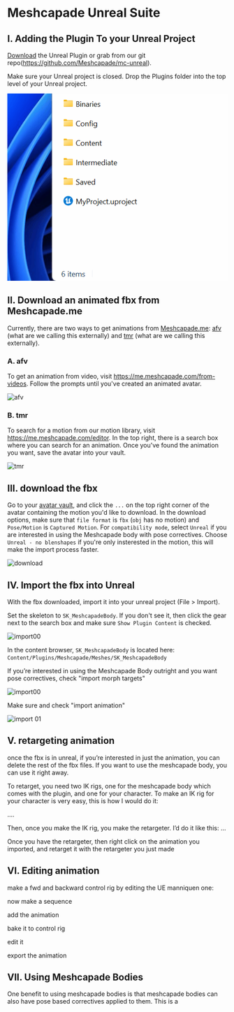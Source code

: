 # Meshcapade Unreal Suite

## I. Adding the Plugin To your Unreal Project

[Download](https://codeload.github.com/Meshcapade/mc-unreal/zip/refs/tags/v0.0.1) the Unreal Plugin or grab from our git repo(https://github.com/Meshcapade/mc-unreal).

Make sure your Unreal project is closed.  Drop the Plugins folder into the top level of your Unreal project.

![plugins](images/readme_plugins.gif)

## II. Download an animated fbx from Meshcapade.me

Currently, there are two ways to get animations from [Meshcapade.me](https://meshcapade.me/): [afv](https://me.meshcapade.com/from-videos) (what are we calling this externally) and [tmr](https://me.meshcapade.com/editor) (what are we calling this externally).

### A. afv
To get an animation from video, visit 
https://me.meshcapade.com/from-videos.  Follow the prompts until you've created an animated avatar.

![afv](images/readme_afv00.png)

### B. tmr
To search for a motion from our motion library, visit https://me.meshcapade.com/editor. In the top right, there is a search box where you can search for an animation.  Once you've found the animation you want, save the avatar into your vault.

![tmr](images/readme_tmr00.png)

## III. download the fbx

Go to your [avatar vault](https://me.meshcapade.com/vault), and click the `...` on the top right corner of the avatar containing the motion you'd like to download.  In the download options, make sure that `file format` is `fbx` (`obj` has no motion) and `Pose/Motion` is `Captured Motion`.  For `compatibility mode`, select `Unreal` if you are interested in using the Meshcapade body with pose correctives.  Choose `Unreal - no blenshapes` if you're only insterested in the motion, this will make the import process faster.  

![download](images/readme_download00.png)

## IV. Import the fbx into Unreal

With the fbx downloaded, import it into your unreal project (File > Import).  

Set the skeleton to `SK_MeshcapadeBody`.  If you don't see it, then click the gear next to the search box and make sure `Show Plugin Content` is checked.  

![import00](images/readme_import00.png)

In the content browser, `SK_MeshcapadeBody` is located here: `Content/Plugins/Meshcapade/Meshes/SK_MeshcapadeBody` 

If you’re interested in using the Meshcapade Body outright and you want pose correctives, check "import morph targets"

![import00](images/readme_import01.png)

Make sure and check "import animation"

![import 01](images/readme_import02.png)

## V. retargeting animation


once the fbx is in unreal, if you’re interested in just the animation, you can delete the rest of the fbx files.  If you want to use the meshcapade body, you can use it right away.

To retarget, you need two IK rigs, one for the meshcapade body which comes with the plugin, and one for your character.  To make an IK rig for your character is very easy, this is how I would do it:

….

Then, once you make the IK rig, you make the retargeter.  I’d do it like this: …

Once you have the retargeter, then right click on the animation you imported, and retarget it with the retargeter you just made

## VI. Editing animation

make a fwd and backward control rig by editing the UE manniquen one:

now make a sequence

add the animation

bake it to control rig

edit it

export the animation

## VII.  Using Meshcapade Bodies

One benefit to using meshcapade bodies is that meshcapade bodies can also have pose based correctives applied to them.  This is a
